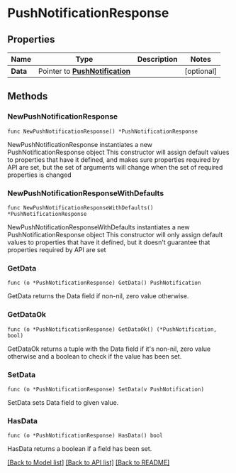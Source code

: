 # PushNotificationResponse

## Properties

Name | Type | Description | Notes
------------ | ------------- | ------------- | -------------
**Data** | Pointer to [**PushNotification**](PushNotification.md) |  | [optional] 

## Methods

### NewPushNotificationResponse

`func NewPushNotificationResponse() *PushNotificationResponse`

NewPushNotificationResponse instantiates a new PushNotificationResponse object
This constructor will assign default values to properties that have it defined,
and makes sure properties required by API are set, but the set of arguments
will change when the set of required properties is changed

### NewPushNotificationResponseWithDefaults

`func NewPushNotificationResponseWithDefaults() *PushNotificationResponse`

NewPushNotificationResponseWithDefaults instantiates a new PushNotificationResponse object
This constructor will only assign default values to properties that have it defined,
but it doesn't guarantee that properties required by API are set

### GetData

`func (o *PushNotificationResponse) GetData() PushNotification`

GetData returns the Data field if non-nil, zero value otherwise.

### GetDataOk

`func (o *PushNotificationResponse) GetDataOk() (*PushNotification, bool)`

GetDataOk returns a tuple with the Data field if it's non-nil, zero value otherwise
and a boolean to check if the value has been set.

### SetData

`func (o *PushNotificationResponse) SetData(v PushNotification)`

SetData sets Data field to given value.

### HasData

`func (o *PushNotificationResponse) HasData() bool`

HasData returns a boolean if a field has been set.


[[Back to Model list]](../README.md#documentation-for-models) [[Back to API list]](../README.md#documentation-for-api-endpoints) [[Back to README]](../README.md)


